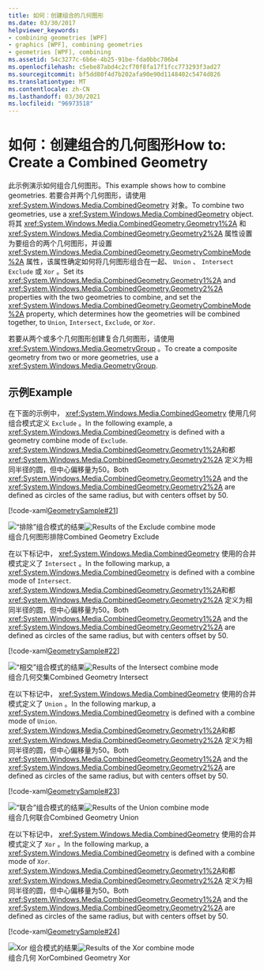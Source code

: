 ```yaml
---
title: 如何：创建组合的几何图形
ms.date: 03/30/2017
helpviewer_keywords:
- combining geometries [WPF]
- graphics [WPF], combining geometries
- geometries [WPF], combining
ms.assetid: 54c3277c-6b6e-4b25-91be-fda0bbc706b4
ms.openlocfilehash: c5ebe87abd4c2cf70f8fa17f1fcc773293f3ad27
ms.sourcegitcommit: bf5dd80f4d7b202afa90e90d1148402c5474d826
ms.translationtype: MT
ms.contentlocale: zh-CN
ms.lasthandoff: 03/30/2021
ms.locfileid: "96973518"
---
```

# <a name="how-to-create-a-combined-geometry"></a><span data-ttu-id="68e51-102">如何：创建组合的几何图形</span><span class="sxs-lookup"><span data-stu-id="68e51-102">How to: Create a Combined Geometry</span></span>
<span data-ttu-id="68e51-103">此示例演示如何组合几何图形。</span><span class="sxs-lookup"><span data-stu-id="68e51-103">This example shows how to combine geometries.</span></span> <span data-ttu-id="68e51-104">若要合并两个几何图形，请使用 <xref:System.Windows.Media.CombinedGeometry> 对象。</span><span class="sxs-lookup"><span data-stu-id="68e51-104">To combine two geometries, use a <xref:System.Windows.Media.CombinedGeometry> object.</span></span> <span data-ttu-id="68e51-105">将其 <xref:System.Windows.Media.CombinedGeometry.Geometry1%2A> 和 <xref:System.Windows.Media.CombinedGeometry.Geometry2%2A> 属性设置为要组合的两个几何图形，并设置 <xref:System.Windows.Media.CombinedGeometry.GeometryCombineMode%2A> 属性，该属性确定如何将几何图形组合在一起、 `Union` 、 `Intersect` `Exclude` 或 `Xor` 。</span><span class="sxs-lookup"><span data-stu-id="68e51-105">Set its <xref:System.Windows.Media.CombinedGeometry.Geometry1%2A> and <xref:System.Windows.Media.CombinedGeometry.Geometry2%2A> properties  with the two geometries to combine, and set the <xref:System.Windows.Media.CombinedGeometry.GeometryCombineMode%2A> property, which determines how the geometries will be combined together, to `Union`, `Intersect`, `Exclude`, or `Xor`.</span></span>  
  
 <span data-ttu-id="68e51-106">若要从两个或多个几何图形创建复合几何图形，请使用 <xref:System.Windows.Media.GeometryGroup> 。</span><span class="sxs-lookup"><span data-stu-id="68e51-106">To create a composite geometry from two or more geometries, use a <xref:System.Windows.Media.GeometryGroup>.</span></span>  
  
## <a name="example"></a><span data-ttu-id="68e51-107">示例</span><span class="sxs-lookup"><span data-stu-id="68e51-107">Example</span></span>  
 <span data-ttu-id="68e51-108">在下面的示例中， <xref:System.Windows.Media.CombinedGeometry> 使用几何组合模式定义 `Exclude` 。</span><span class="sxs-lookup"><span data-stu-id="68e51-108">In the following example, a <xref:System.Windows.Media.CombinedGeometry> is defined with a geometry combine mode of `Exclude`.</span></span>  <span data-ttu-id="68e51-109"><xref:System.Windows.Media.CombinedGeometry.Geometry1%2A>和都 <xref:System.Windows.Media.CombinedGeometry.Geometry2%2A> 定义为相同半径的圆，但中心偏移量为50。</span><span class="sxs-lookup"><span data-stu-id="68e51-109">Both <xref:System.Windows.Media.CombinedGeometry.Geometry1%2A> and the <xref:System.Windows.Media.CombinedGeometry.Geometry2%2A> are defined as circles of the same radius, but with centers offset by 50.</span></span>  
  
 [!code-xaml[GeometrySample#21](~/samples/snippets/csharp/VS_Snippets_Wpf/GeometrySample/CS/combininggeometriesexample.xaml#21)]  
  
 <span data-ttu-id="68e51-110">![“排除”组合模式的结果](./media/mil-task-combined-geometry-exclude.PNG "mil_task_combined_geometry_exclude")</span><span class="sxs-lookup"><span data-stu-id="68e51-110">![Results of the Exclude combine mode](./media/mil-task-combined-geometry-exclude.PNG "mil_task_combined_geometry_exclude")</span></span>  
<span data-ttu-id="68e51-111">组合几何图形排除</span><span class="sxs-lookup"><span data-stu-id="68e51-111">Combined Geometry Exclude</span></span>  
  
 <span data-ttu-id="68e51-112">在以下标记中， <xref:System.Windows.Media.CombinedGeometry> 使用的合并模式定义了 `Intersect` 。</span><span class="sxs-lookup"><span data-stu-id="68e51-112">In the following markup, a <xref:System.Windows.Media.CombinedGeometry> is defined with a combine mode of `Intersect`.</span></span>  <span data-ttu-id="68e51-113"><xref:System.Windows.Media.CombinedGeometry.Geometry1%2A>和都 <xref:System.Windows.Media.CombinedGeometry.Geometry2%2A> 定义为相同半径的圆，但中心偏移量为50。</span><span class="sxs-lookup"><span data-stu-id="68e51-113">Both <xref:System.Windows.Media.CombinedGeometry.Geometry1%2A> and the <xref:System.Windows.Media.CombinedGeometry.Geometry2%2A> are defined as circles of the same radius, but with centers offset by 50.</span></span>  
  
 [!code-xaml[GeometrySample#22](~/samples/snippets/csharp/VS_Snippets_Wpf/GeometrySample/CS/combininggeometriesexample.xaml#22)]  
  
 <span data-ttu-id="68e51-114">![“相交”组合模式的结果](./media/mil-task-combined-geometry-intersect.PNG "mil_task_combined_geometry_intersect")</span><span class="sxs-lookup"><span data-stu-id="68e51-114">![Results of the Intersect combine mode](./media/mil-task-combined-geometry-intersect.PNG "mil_task_combined_geometry_intersect")</span></span>  
<span data-ttu-id="68e51-115">组合几何交集</span><span class="sxs-lookup"><span data-stu-id="68e51-115">Combined Geometry Intersect</span></span>  
  
 <span data-ttu-id="68e51-116">在以下标记中， <xref:System.Windows.Media.CombinedGeometry> 使用的合并模式定义了 `Union` 。</span><span class="sxs-lookup"><span data-stu-id="68e51-116">In the following markup, a <xref:System.Windows.Media.CombinedGeometry> is defined with a combine mode of `Union`.</span></span>  <span data-ttu-id="68e51-117"><xref:System.Windows.Media.CombinedGeometry.Geometry1%2A>和都 <xref:System.Windows.Media.CombinedGeometry.Geometry2%2A> 定义为相同半径的圆，但中心偏移量为50。</span><span class="sxs-lookup"><span data-stu-id="68e51-117">Both <xref:System.Windows.Media.CombinedGeometry.Geometry1%2A> and the <xref:System.Windows.Media.CombinedGeometry.Geometry2%2A> are defined as circles of the same radius, but with centers offset by 50.</span></span>  
  
 [!code-xaml[GeometrySample#23](~/samples/snippets/csharp/VS_Snippets_Wpf/GeometrySample/CS/combininggeometriesexample.xaml#23)]  
  
 <span data-ttu-id="68e51-118">![“联合”组合模式的结果](./media/mil-task-combined-geometry-union.PNG "mil_task_combined_geometry_union")</span><span class="sxs-lookup"><span data-stu-id="68e51-118">![Results of the Union combine mode](./media/mil-task-combined-geometry-union.PNG "mil_task_combined_geometry_union")</span></span>  
<span data-ttu-id="68e51-119">组合几何联合</span><span class="sxs-lookup"><span data-stu-id="68e51-119">Combined Geometry Union</span></span>  
  
 <span data-ttu-id="68e51-120">在以下标记中， <xref:System.Windows.Media.CombinedGeometry> 使用的合并模式定义了 `Xor` 。</span><span class="sxs-lookup"><span data-stu-id="68e51-120">In the following markup, a <xref:System.Windows.Media.CombinedGeometry> is defined with a combine mode of `Xor`.</span></span>  <span data-ttu-id="68e51-121"><xref:System.Windows.Media.CombinedGeometry.Geometry1%2A>和都 <xref:System.Windows.Media.CombinedGeometry.Geometry2%2A> 定义为相同半径的圆，但中心偏移量为50。</span><span class="sxs-lookup"><span data-stu-id="68e51-121">Both <xref:System.Windows.Media.CombinedGeometry.Geometry1%2A> and the <xref:System.Windows.Media.CombinedGeometry.Geometry2%2A> are defined as circles of the same radius, but with centers offset by 50.</span></span>  
  
 [!code-xaml[GeometrySample#24](~/samples/snippets/csharp/VS_Snippets_Wpf/GeometrySample/CS/combininggeometriesexample.xaml#24)]  
  
 <span data-ttu-id="68e51-122">![Xor 组合模式的结果](./media/mil-task-combined-geometry-xor.PNG "mil_task_combined_geometry_xor")</span><span class="sxs-lookup"><span data-stu-id="68e51-122">![Results of the Xor combine mode](./media/mil-task-combined-geometry-xor.PNG "mil_task_combined_geometry_xor")</span></span>  
<span data-ttu-id="68e51-123">组合几何 Xor</span><span class="sxs-lookup"><span data-stu-id="68e51-123">Combined Geometry Xor</span></span>
